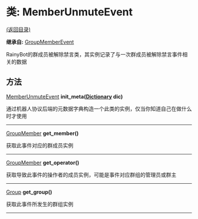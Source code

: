 # 类: MemberUnmuteEvent  
[(返回目录)](README.md)  
  
**继承自:** [GroupMemberEvent](GroupMemberEvent.md)  
  
RainyBot的群成员被解除禁言类，其实例记录了与一次群成员被解除禁言事件相关的数据  
  
## 方法 
  
[MemberUnmuteEvent](MemberUnmuteEvent.md) **init_meta([Dictionary](https://docs.godotengine.org/en/latest/classes/class_dictionary.html) dic)**  
  
通过机器人协议后端的元数据字典构造一个此类的实例，仅当你知道自己在做什么时才使用  
  
---  
  
[GroupMember](GroupMember.md) **get_member()**  
  
获取此事件对应的群成员实例  
  
---  
  
[GroupMember](GroupMember.md) **get_operator()**  
  
获取导致此事件的操作者的成员实例，可能是事件对应群组的管理员或群主  
  
---  
  
[Group](Group.md) **get_group()**  
  
获取此事件所发生的群组实例  
  
---  
  

